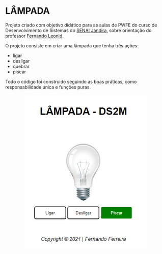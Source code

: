 # LÂMPADA
Projeto criado com objetivo didático para as aulas de PWFE do curso de Desenvolvimento de Sistemas do [SENAI Jandira](https://jandira.sp.senai.br/), sobre orientação do professor [Fernando Leonid](https://github.com/fernandoleonid/).

O projeto consiste em criar uma lâmpada que tenha três ações:
* ligar
* desligar
* quebrar
* piscar

Todo o código foi construido seguindo as boas práticas, como responsabilidade única e funções puras.

<div align="center">
    <img align="center" src="img/projeto.PNG">
</div>
